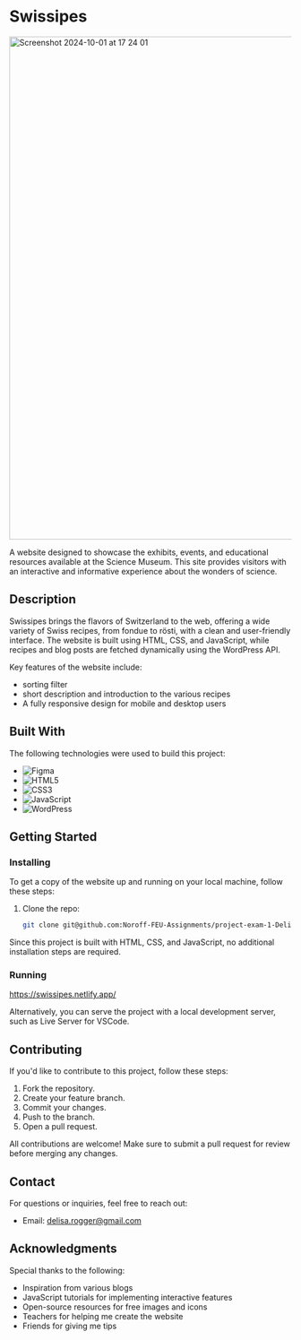 # Swissipes

<img width="898" alt="Screenshot 2024-10-01 at 17 24 01" src="https://github.com/user-attachments/assets/b45aa651-a52e-48fc-a8e9-563aa3d0a92a">


A website designed to showcase the exhibits, events, and educational resources available at the Science Museum. This site provides visitors with an interactive and informative experience about the wonders of science.

## Description

Swissipes brings the flavors of Switzerland to the web, offering a wide variety of Swiss recipes, from fondue to rösti, with a clean and user-friendly interface. The website is built using HTML, CSS, and JavaScript, while recipes and blog posts are fetched dynamically using the WordPress API. 

Key features of the website include:

- sorting filter
- short description and introduction to the various recipes
- A fully responsive design for mobile and desktop users

## Built With

The following technologies were used to build this project:

- ![Figma](https://img.shields.io/badge/Figma-F24E1E?style=for-the-badge&logo=figma&logoColor=white)
- ![HTML5](https://img.shields.io/badge/HTML5-E34F26?style=for-the-badge&logo=html5&logoColor=white)
- ![CSS3](https://img.shields.io/badge/CSS3-1572B6?style=for-the-badge&logo=css3&logoColor=white)
- ![JavaScript](https://img.shields.io/badge/JavaScript-F7DF1E?style=for-the-badge&logo=javascript&logoColor=black)
- ![WordPress](https://img.shields.io/badge/WordPress-21759B?style=for-the-badge&logo=wordpress&logoColor=white)

## Getting Started

### Installing

To get a copy of the website up and running on your local machine, follow these steps:

1. Clone the repo:

    ```bash
    git clone git@github.com:Noroff-FEU-Assignments/project-exam-1-DelisaRogger.git
    ```

Since this project is built with HTML, CSS, and JavaScript, no additional installation steps are required.

### Running

https://swissipes.netlify.app/

Alternatively, you can serve the project with a local development server, such as Live Server for VSCode.

## Contributing

If you'd like to contribute to this project, follow these steps:

1. Fork the repository.
2. Create your feature branch.
3. Commit your changes.
4. Push to the branch.
5. Open a pull request.

All contributions are welcome! Make sure to submit a pull request for review before merging any changes.

## Contact

For questions or inquiries, feel free to reach out:

- Email: delisa.rogger@gmail.com

## Acknowledgments

Special thanks to the following:

- Inspiration from various blogs
- JavaScript tutorials for implementing interactive features
- Open-source resources for free images and icons
- Teachers for helping me create the website
- Friends for giving me tips

